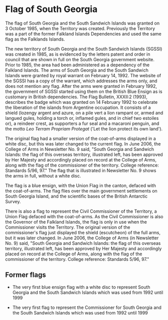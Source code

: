 # Flag of South Georgia

The flag of South Georgia and the South Sandwich Islands was granted on 3 October 1985, when the Territory was created. Previously the Territory was a part of the former Falkland Islands Dependencies and used the same flag as the Falklands Islands.

The new territory of South Georgia and the South Sandwich Islands (SGSSI) was created in 1985, as is evidenced by the letters patent and order in council that are shown in full on the South Georgia government website. Prior to 1985, the area had been administered as a dependency of the Falkland Islands. The arms of South Georgia and the South Sandwich Islands were granted by royal warrant on February 14, 1992. The website of the SGSSI has a copy of the warrant, which addresses the arms only, and does not mention any flag. After the arms were granted in February 1992, the government of SGSSI started using them on the British Blue Ensign as is customary in British dependencies. The Flag Bulletin, XXXII:2 (1993), describes the badge which was granted on 14 February 1992 to celebrate the liberation of the islands from Argentine occupation. It consists of a shield (lozengy argent and azure, on a pile vert a lion rampant or, armed and langued gules, holding a torch or, inflamed gules, and in chief two estoiles or), a reindeer crest, as supporters a fur seal and a macaroni penguin, and the motto *Leo Terram Propriam Protegat* ('Let the lion protect its own land').

The original flag had a smaller version of the coat-of-arms displayed in a white disc, but this was later changed to the current flag. In June 2006, the College of Arms in Newsletter No. 9 said, "South Georgia and Sandwich Islands: the flag of this overseas territory, illustrated left, has been approved by Her Majesty and accordingly placed on record at the College of Arms, along with the flag of the commissioner of the territory. College reference: Standards 5/96, 97." The flag that is illustrated in Newsletter No. 9 shows the arms in full, without a white disc.

The flag is a blue ensign, with the Union Flag in the canton, defaced with the coat-of-arms. The flag flies over the main government settlements on South Georgia Island, and the scientific bases of the British Antarctic Survey.

There is also a flag to represent the Civil Commissioner of the Territory, a Union Flag defaced with the coat-of-arms. As the Civil Commissioner is also the Governor of the Falkland Islands, the flag is only in use when the Commissioner visits the Territory. The original version of the commissioner's flag just displayed the shield (escutcheon) of the full arms, but it was later changed. In June 2006, the College of Arms (in Newsletter No. 9) said, "South Georgia and Sandwich Islands: the flag of this overseas territory, illustrated left, has been approved by Her Majesty and accordingly placed on record at the College of Arms, along with the flag of the commissioner of the territory. College reference: Standards 5/96, 97."

## Former flags

- The very first blue ensign flag with a white disc to represent South Georgia and the South Sandwich Islands which was used from 1992 until 1999

- The very first flag to represent the Commissioner for South Georgia and the South Sandwich Islands which was used from 1992 until 1999

